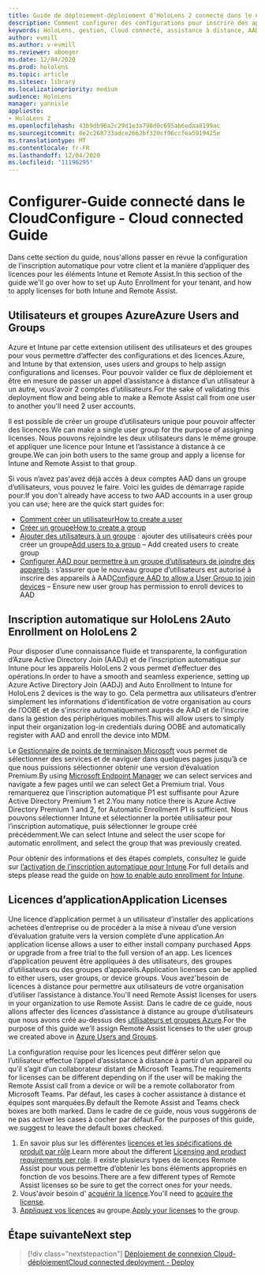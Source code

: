 ```yaml
---
title: Guide de déploiement-déploiement d’HoloLens 2 connecté dans le Cloud à l’échelle de l’assistance à distance-Configuration
description: Comment configurer des configurations pour inscrire des appareils HoloLens sur un réseau connecté sur le Cloud
keywords: HoloLens, gestion, Cloud connecté, assistance à distance, AAD, Azure AD, GPM, gestion des appareils mobiles
author: evmill
ms.author: v-evmill
ms.reviewer: aboeger
ms.date: 12/04/2020
ms.prod: hololens
ms.topic: article
ms.sitesec: library
ms.localizationpriority: medium
audience: HoloLens
manager: yannisle
appliesto:
- HoloLens 2
ms.openlocfilehash: 43b9db96a2c29d1e3a798d0c695ab6edaa8199ac
ms.sourcegitcommit: 8e2c268733adce2662bf320cf96ccfea5919425e
ms.translationtype: MT
ms.contentlocale: fr-FR
ms.lasthandoff: 12/04/2020
ms.locfileid: "11196295"
---
```

# <span data-ttu-id="c1de5-104">Configurer-Guide connecté dans le Cloud</span><span class="sxs-lookup"><span data-stu-id="c1de5-104">Configure - Cloud connected Guide</span></span>

<span data-ttu-id="c1de5-105">Dans cette section du guide, nous&#39;allons passer en revue la configuration de l’inscription automatique pour votre client et la manière d’appliquer des licences pour les éléments Intune et Remote Assist.</span><span class="sxs-lookup"><span data-stu-id="c1de5-105">In this section of the guide we&#39;ll go over how to set up Auto Enrollment for your tenant, and how to apply licenses for both Intune and Remote Assist.</span></span>

## <span data-ttu-id="c1de5-106">Utilisateurs et groupes Azure</span><span class="sxs-lookup"><span data-stu-id="c1de5-106">Azure Users and Groups</span></span>

<span data-ttu-id="c1de5-107">Azure et Intune par cette extension utilisent des utilisateurs et des groupes pour vous permettre d’affecter des configurations et des licences.</span><span class="sxs-lookup"><span data-stu-id="c1de5-107">Azure, and Intune by that extension, uses users and groups to help assign configurations and licenses.</span></span> <span data-ttu-id="c1de5-108">Pour pouvoir valider ce flux de déploiement et être en mesure de passer un appel d’assistance à distance d’un utilisateur à un autre, vous&#39;avoir 2 comptes d’utilisateurs.</span><span class="sxs-lookup"><span data-stu-id="c1de5-108">For the sake of validating this deployment flow and being able to make a Remote Assist call from one user to another you&#39;ll need 2 user accounts.</span></span>

<span data-ttu-id="c1de5-109">Il est possible de créer un groupe d’utilisateurs unique pour pouvoir affecter des licences.</span><span class="sxs-lookup"><span data-stu-id="c1de5-109">We can make a single user group for the purpose of assigning licenses.</span></span> <span data-ttu-id="c1de5-110">Nous pouvons rejoindre les deux utilisateurs dans le même groupe et appliquer une licence pour Intune et l’assistance à distance à ce groupe.</span><span class="sxs-lookup"><span data-stu-id="c1de5-110">We can join both users to the same group and apply a license for Intune and Remote Assist to that group.</span></span>

<span data-ttu-id="c1de5-111">Si vous n’avez pas&#39;avez déjà accès à deux comptes AAD dans un groupe d’utilisateurs, vous pouvez le faire. Voici les guides de démarrage rapide pour:</span><span class="sxs-lookup"><span data-stu-id="c1de5-111">If you don&#39;t already have access to two AAD accounts in a user group you can use; here are the quick start guides for:</span></span>

- [<span data-ttu-id="c1de5-112">Comment créer un utilisateur</span><span class="sxs-lookup"><span data-stu-id="c1de5-112">How to create a user</span></span>](https://docs.microsoft.com/mem/intune/fundamentals/quickstart-create-user)
- [<span data-ttu-id="c1de5-113">Créer un groupe</span><span class="sxs-lookup"><span data-stu-id="c1de5-113">How to create a group</span></span>](https://docs.microsoft.com/mem/intune/fundamentals/quickstart-create-group)
- <span data-ttu-id="c1de5-114">[Ajouter des utilisateurs à un groupe](https://docs.microsoft.com/azure/active-directory/fundamentals/active-directory-groups-members-azure-portal) : ajouter des utilisateurs créés pour créer un groupe</span><span class="sxs-lookup"><span data-stu-id="c1de5-114">[Add users to a group](https://docs.microsoft.com/azure/active-directory/fundamentals/active-directory-groups-members-azure-portal) – Add created users to create group</span></span>
- <span data-ttu-id="c1de5-115">[Configurer AAD pour permettre à un groupe d’utilisateurs de joindre des appareils](https://docs.microsoft.com/azure/active-directory/devices/azureadjoin-plan#configure-your-device-settings) : s’assurer que le nouveau groupe d’utilisateurs est autorisé à inscrire des appareils à AAD</span><span class="sxs-lookup"><span data-stu-id="c1de5-115">[Configure AAD to allow a User Group to join devices](https://docs.microsoft.com/azure/active-directory/devices/azureadjoin-plan#configure-your-device-settings) – Ensure new user group has permission to enroll devices to AAD</span></span>

## <span data-ttu-id="c1de5-116">Inscription automatique sur HoloLens 2</span><span class="sxs-lookup"><span data-stu-id="c1de5-116">Auto Enrollment on HoloLens 2</span></span>

<span data-ttu-id="c1de5-117">Pour disposer d’une connaissance fluide et transparente, la configuration d’Azure Active Directory Join (AADJ) et de l’inscription automatique sur Intune pour les appareils HoloLens 2 vous permet d’effectuer des opérations.</span><span class="sxs-lookup"><span data-stu-id="c1de5-117">In order to have a smooth and seamless experience, setting up Azure Active Directory Join (AADJ) and Auto Enrollment to Intune for HoloLens 2 devices is the way to go.</span></span> <span data-ttu-id="c1de5-118">Cela permettra aux utilisateurs d’entrer simplement les informations d’identification de votre organisation au cours de l’OOBE et de s’inscrire automatiquement auprès de AAD et de l’inscrire dans la gestion des périphériques mobiles.</span><span class="sxs-lookup"><span data-stu-id="c1de5-118">This will allow users to simply input their organization log-in credentials during OOBE and automatically register with AAD and enroll the device into MDM.</span></span>

<span data-ttu-id="c1de5-119">Le [Gestionnaire de points de terminaison Microsoft](https://endpoint.microsoft.com/#home) vous permet de sélectionner des services et de naviguer dans quelques pages jusqu’à ce que nous puissions sélectionner obtenir une version d’évaluation Premium.</span><span class="sxs-lookup"><span data-stu-id="c1de5-119">By using [Microsoft Endpoint Manager](https://endpoint.microsoft.com/#home) we can select services and navigate a few pages until we can select Get a Premium trial.</span></span> <span data-ttu-id="c1de5-120">Vous remarquerez que l’inscription automatique P1 est suffisante pour Azure Active Directory Premium 1 et 2.</span><span class="sxs-lookup"><span data-stu-id="c1de5-120">You many notice there is Azure Active Directory Premium 1 and 2, for Automatic Enrollment P1 is sufficient.</span></span> <span data-ttu-id="c1de5-121">Nous pouvons sélectionner Intune et sélectionner la portée utilisateur pour l’inscription automatique, puis sélectionner le groupe créé précédemment.</span><span class="sxs-lookup"><span data-stu-id="c1de5-121">We can select Intune and select the user scope for automatic enrollment, and select the group that was previously created.</span></span>

<span data-ttu-id="c1de5-122">Pour obtenir des informations et des étapes complets, consultez le guide sur [l’activation de l’inscription automatique pour Intune](https://docs.microsoft.com/mem/intune/enrollment/quickstart-setup-auto-enrollment).</span><span class="sxs-lookup"><span data-stu-id="c1de5-122">For full details and steps please read the guide on [how to enable auto enrollment for Intune](https://docs.microsoft.com/mem/intune/enrollment/quickstart-setup-auto-enrollment).</span></span>

## <span data-ttu-id="c1de5-123">Licences d’application</span><span class="sxs-lookup"><span data-stu-id="c1de5-123">Application Licenses</span></span>

<span data-ttu-id="c1de5-124">Une licence d’application permet à un utilisateur d’installer des applications achetées d’entreprise ou de procéder à la mise à niveau d’une version d’évaluation gratuite vers la version complète d’une application.</span><span class="sxs-lookup"><span data-stu-id="c1de5-124">An application license allows a user to either install company purchased Apps or upgrade from a free trial to the full version of an app.</span></span> <span data-ttu-id="c1de5-125">Les licences d’application peuvent être appliquées à des utilisateurs, des groupes d’utilisateurs ou des groupes d’appareils.</span><span class="sxs-lookup"><span data-stu-id="c1de5-125">Application licenses can be applied to either users, user groups, or device groups.</span></span> <span data-ttu-id="c1de5-126">Vous avez&#39;besoin de licences à distance pour permettre aux utilisateurs de votre organisation d’utiliser l’assistance à distance.</span><span class="sxs-lookup"><span data-stu-id="c1de5-126">You&#39;ll need Remote Assist licenses for users in your organization to use Remote Assist.</span></span> <span data-ttu-id="c1de5-127">Dans le cadre de ce guide, nous allons affecter des licences d’assistance à distance au groupe d’utilisateurs que nous avons créé au-dessus des [utilisateurs et groupes Azure](hololens2-cloud-connected-configure.md#azure-users-and-groups).</span><span class="sxs-lookup"><span data-stu-id="c1de5-127">For the purpose of this guide we'll assign Remote Assist licenses to the user group we created above in [Azure Users and Groups](hololens2-cloud-connected-configure.md#azure-users-and-groups).</span></span>

<span data-ttu-id="c1de5-128">La configuration requise pour les licences peut différer selon que l’utilisateur effectue l’appel d’assistance à distance à partir d’un appareil ou qu’il s’agit d’un collaborateur distant de Microsoft Teams.</span><span class="sxs-lookup"><span data-stu-id="c1de5-128">The requirements for licenses can be different depending on if the user will be making the Remote Assist call from a device or will be a remote collaborator from Microsoft Teams.</span></span> <span data-ttu-id="c1de5-129">Par défaut, les cases à cocher assistance à distance et équipes sont marquées.</span><span class="sxs-lookup"><span data-stu-id="c1de5-129">By default the Remote Assist and Teams check boxes are both marked.</span></span> <span data-ttu-id="c1de5-130">Dans le cadre de ce guide, nous vous suggérons de ne pas activer les cases à cocher par défaut.</span><span class="sxs-lookup"><span data-stu-id="c1de5-130">For the purposes of this guide, we suggest to leave the default boxes checked.</span></span>

1. <span data-ttu-id="c1de5-131">En savoir plus sur les différentes [licences et les spécifications de produit par rôle](https://docs.microsoft.com/dynamics365/mixed-reality/remote-assist/requirements#licensing-and-product-requirements-per-role).</span><span class="sxs-lookup"><span data-stu-id="c1de5-131">Learn more about the different [Licensing and product requirements per role](https://docs.microsoft.com/dynamics365/mixed-reality/remote-assist/requirements#licensing-and-product-requirements-per-role).</span></span> <span data-ttu-id="c1de5-132">Il existe plusieurs types de licences Remote Assist pour vous permettre d’obtenir les bons éléments appropriés en fonction de vos besoins.</span><span class="sxs-lookup"><span data-stu-id="c1de5-132">There are a few different types of Remote Assist licenses so be sure to get the correct ones for your needs.</span></span>
2. <span data-ttu-id="c1de5-133">Vous&#39;avoir besoin d' [acquérir la licence](https://docs.microsoft.com/dynamics365/mixed-reality/remote-assist/buy-remote-assist).</span><span class="sxs-lookup"><span data-stu-id="c1de5-133">You&#39;ll need to [acquire the license](https://docs.microsoft.com/dynamics365/mixed-reality/remote-assist/buy-remote-assist).</span></span>
3. <span data-ttu-id="c1de5-134">[Appliquez vos licences](https://docs.microsoft.com/dynamics365/mixed-reality/remote-assist/deploy-remote-assist) au groupe.</span><span class="sxs-lookup"><span data-stu-id="c1de5-134">[Apply your licenses](https://docs.microsoft.com/dynamics365/mixed-reality/remote-assist/deploy-remote-assist) to the group.</span></span>

## <span data-ttu-id="c1de5-135">Étape suivante</span><span class="sxs-lookup"><span data-stu-id="c1de5-135">Next step</span></span>

> [!div class="nextstepaction"]
> [<span data-ttu-id="c1de5-136">Déploiement de connexion Cloud-déploiement</span><span class="sxs-lookup"><span data-stu-id="c1de5-136">Cloud connected deployment - Deploy</span></span>](hololens2-cloud-connected-deploy.md)